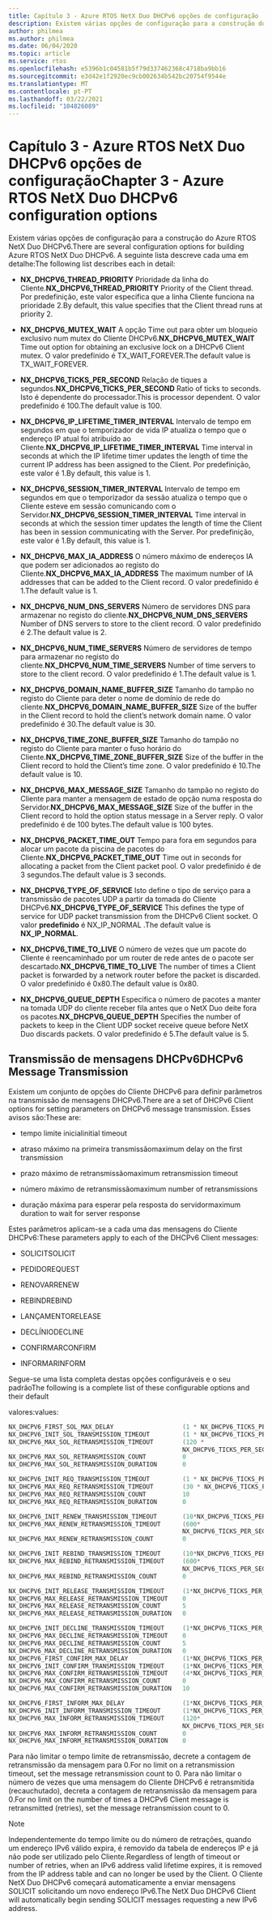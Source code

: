 ```yaml
---
title: Capítulo 3 - Azure RTOS NetX Duo DHCPv6 opções de configuração
description: Existem várias opções de configuração para a construção do Azure RTOS NetX Duo DHCPv6.
author: philmea
ms.author: philmea
ms.date: 06/04/2020
ms.topic: article
ms.service: rtos
ms.openlocfilehash: e5396b1c04581b5f79d337462368c4718ba9bb16
ms.sourcegitcommit: e3d42e1f2920ec9cb002634b542bc20754f9544e
ms.translationtype: MT
ms.contentlocale: pt-PT
ms.lasthandoff: 03/22/2021
ms.locfileid: "104826089"
---
```

# <a name="chapter-3---azure-rtos-netx-duo-dhcpv6-configuration-options"></a><span data-ttu-id="e7d2f-103">Capítulo 3 - Azure RTOS NetX Duo DHCPv6 opções de configuração</span><span class="sxs-lookup"><span data-stu-id="e7d2f-103">Chapter 3 - Azure RTOS NetX Duo DHCPv6 configuration options</span></span>

<span data-ttu-id="e7d2f-104">Existem várias opções de configuração para a construção do Azure RTOS NetX Duo DHCPv6.</span><span class="sxs-lookup"><span data-stu-id="e7d2f-104">There are several configuration options for building Azure RTOS NetX Duo DHCPv6.</span></span> <span data-ttu-id="e7d2f-105">A seguinte lista descreve cada uma em detalhe:</span><span class="sxs-lookup"><span data-stu-id="e7d2f-105">The following list describes each in detail:</span></span>  
  
  
- <span data-ttu-id="e7d2f-106">**NX_DHCPV6_THREAD_PRIORITY** Prioridade da linha do Cliente.</span><span class="sxs-lookup"><span data-stu-id="e7d2f-106">**NX_DHCPV6_THREAD_PRIORITY** Priority of the Client thread.</span></span> <span data-ttu-id="e7d2f-107">Por predefinição, este valor especifica que a linha Cliente funciona na prioridade 2.</span><span class="sxs-lookup"><span data-stu-id="e7d2f-107">By   default, this value specifies that   the Client thread runs at priority   2.</span></span>

- <span data-ttu-id="e7d2f-108">**NX_DHCPV6_MUTEX_WAIT** A opção Time out para obter um bloqueio exclusivo num mutex do Cliente DHCPv6.</span><span class="sxs-lookup"><span data-stu-id="e7d2f-108">**NX_DHCPV6_MUTEX_WAIT** Time out option for obtaining an exclusive lock on a DHCPv6 Client mutex.</span></span> <span data-ttu-id="e7d2f-109">O valor predefinido é TX_WAIT_FOREVER.</span><span class="sxs-lookup"><span data-stu-id="e7d2f-109">The default value is TX_WAIT_FOREVER.</span></span>

- <span data-ttu-id="e7d2f-110">**NX_DHCPV6_TICKS_PER_SECOND** Relação de tiques a segundos.</span><span class="sxs-lookup"><span data-stu-id="e7d2f-110">**NX_DHCPV6_TICKS_PER_SECOND** Ratio of ticks to seconds.</span></span> <span data-ttu-id="e7d2f-111">Isto é dependente do processador.</span><span class="sxs-lookup"><span data-stu-id="e7d2f-111">This is processor dependent.</span></span> <span data-ttu-id="e7d2f-112">O valor predefinido é 100.</span><span class="sxs-lookup"><span data-stu-id="e7d2f-112">The default value is 100.</span></span>

- <span data-ttu-id="e7d2f-113">**NX_DHCPV6_IP_LIFETIME_TIMER_INTERVAL**  Intervalo de tempo em segundos em que o temporizador de vida IP atualiza o tempo que o endereço IP atual foi atribuído ao Cliente.</span><span class="sxs-lookup"><span data-stu-id="e7d2f-113">**NX_DHCPV6_IP_LIFETIME_TIMER_INTERVAL**  Time interval in seconds at which the IP lifetime timer updates the length of time the current IP address has been assigned to the Client.</span></span> <span data-ttu-id="e7d2f-114">Por predefinição, este valor é 1.</span><span class="sxs-lookup"><span data-stu-id="e7d2f-114">By default, this value is 1.</span></span>

- <span data-ttu-id="e7d2f-115">**NX_DHCPV6_SESSION_TIMER_INTERVAL**  Intervalo de tempo em segundos em que o temporizador da sessão atualiza o tempo que o Cliente esteve em sessão comunicando com o Servidor.</span><span class="sxs-lookup"><span data-stu-id="e7d2f-115">**NX_DHCPV6_SESSION_TIMER_INTERVAL**  Time interval in seconds at which the session timer updates the length of time the Client has been in session communicating with the Server.</span></span> <span data-ttu-id="e7d2f-116">Por predefinição, este valor é 1.</span><span class="sxs-lookup"><span data-stu-id="e7d2f-116">By default, this value is 1.</span></span>

- <span data-ttu-id="e7d2f-117">**NX_DHCPV6_MAX_IA_ADDRESS** O número máximo de endereços IA que podem ser adicionados ao registo do Cliente.</span><span class="sxs-lookup"><span data-stu-id="e7d2f-117">**NX_DHCPV6_MAX_IA_ADDRESS** The maximum number of IA addresses that can be added to the Client record.</span></span> <span data-ttu-id="e7d2f-118">O valor predefinido é 1.</span><span class="sxs-lookup"><span data-stu-id="e7d2f-118">The default value is 1.</span></span> 

- <span data-ttu-id="e7d2f-119">**NX_DHCPV6_NUM_DNS_SERVERS** Número de servidores DNS para armazenar no registo do cliente.</span><span class="sxs-lookup"><span data-stu-id="e7d2f-119">**NX_DHCPV6_NUM_DNS_SERVERS** Number of DNS servers to store to the client record.</span></span> <span data-ttu-id="e7d2f-120">O valor predefinido é 2.</span><span class="sxs-lookup"><span data-stu-id="e7d2f-120">The default value is 2.</span></span>

- <span data-ttu-id="e7d2f-121">**NX_DHCPV6_NUM_TIME_SERVERS** Número de servidores de tempo para armazenar no registo do cliente.</span><span class="sxs-lookup"><span data-stu-id="e7d2f-121">**NX_DHCPV6_NUM_TIME_SERVERS** Number of time servers to store to the client record.</span></span> <span data-ttu-id="e7d2f-122">O valor predefinido é 1.</span><span class="sxs-lookup"><span data-stu-id="e7d2f-122">The default value is 1.</span></span>

- <span data-ttu-id="e7d2f-123">**NX_DHCPV6_DOMAIN_NAME_BUFFER_SIZE**  Tamanho do tampão no registo do Cliente para deter o nome de domínio de rede do cliente.</span><span class="sxs-lookup"><span data-stu-id="e7d2f-123">**NX_DHCPV6_DOMAIN_NAME_BUFFER_SIZE**  Size of the buffer in the Client record to hold the client’s network domain name.</span></span> <span data-ttu-id="e7d2f-124">O valor predefinido é 30.</span><span class="sxs-lookup"><span data-stu-id="e7d2f-124">The default value is 30.</span></span>

- <span data-ttu-id="e7d2f-125">**NX_DHCPV6_TIME_ZONE_BUFFER_SIZE**  Tamanho do tampão no registo do Cliente para manter o fuso horário do Cliente.</span><span class="sxs-lookup"><span data-stu-id="e7d2f-125">**NX_DHCPV6_TIME_ZONE_BUFFER_SIZE**  Size of the buffer in the Client record to hold the Client’s time zone.</span></span> <span data-ttu-id="e7d2f-126">O valor predefinido é 10.</span><span class="sxs-lookup"><span data-stu-id="e7d2f-126">The default value is 10.</span></span>

- <span data-ttu-id="e7d2f-127">**NX_DHCPV6_MAX_MESSAGE_SIZE** Tamanho do tampão no registo do Cliente para manter a mensagem de estado de opção numa resposta do Servidor.</span><span class="sxs-lookup"><span data-stu-id="e7d2f-127">**NX_DHCPV6_MAX_MESSAGE_SIZE** Size of the buffer in the Client record to hold the option status message in a Server reply.</span></span> <span data-ttu-id="e7d2f-128">O valor predefinido é de 100 bytes.</span><span class="sxs-lookup"><span data-stu-id="e7d2f-128">The default value is 100 bytes.</span></span>

- <span data-ttu-id="e7d2f-129">**NX_DHCPV6_PACKET_TIME_OUT** Tempo para fora em segundos para alocar um pacote da piscina de pacotes do Cliente.</span><span class="sxs-lookup"><span data-stu-id="e7d2f-129">**NX_DHCPV6_PACKET_TIME_OUT** Time out in seconds for allocating a packet from the Client packet pool.</span></span> <span data-ttu-id="e7d2f-130">O valor predefinido é de 3 segundos.</span><span class="sxs-lookup"><span data-stu-id="e7d2f-130">The default value is 3 seconds.</span></span>

- <span data-ttu-id="e7d2f-131">**NX_DHCPV6_TYPE_OF_SERVICE** Isto define o tipo de serviço para a transmissão de pacotes UDP a partir da tomada do Cliente DHCPv6.</span><span class="sxs-lookup"><span data-stu-id="e7d2f-131">**NX_DHCPV6_TYPE_OF_SERVICE** This defines the type of service for UDP packet transmission from the DHCPv6 Client socket.</span></span> <span data-ttu-id="e7d2f-132">O valor **predefinido** é NX_IP_NORMAL .</span><span class="sxs-lookup"><span data-stu-id="e7d2f-132">The default value is **NX_IP_NORMAL**.</span></span>

- <span data-ttu-id="e7d2f-133">**NX_DHCPV6_TIME_TO_LIVE** O número de vezes que um pacote do Cliente é reencaminhado por um router de rede antes de o pacote ser descartado.</span><span class="sxs-lookup"><span data-stu-id="e7d2f-133">**NX_DHCPV6_TIME_TO_LIVE** The number of times a Client packet is forwarded by a network router before the packet is discarded.</span></span> <span data-ttu-id="e7d2f-134">O valor predefinido é 0x80.</span><span class="sxs-lookup"><span data-stu-id="e7d2f-134">The default value is 0x80.</span></span>

- <span data-ttu-id="e7d2f-135">**NX_DHCPV6_QUEUE_DEPTH** Especifica o número de pacotes a manter na tomada UDP do cliente receber fila antes que o NetX Duo deite fora os pacotes.</span><span class="sxs-lookup"><span data-stu-id="e7d2f-135">**NX_DHCPV6_QUEUE_DEPTH** Specifies the number of packets to keep in the Client UDP socket receive queue before NetX Duo discards packets.</span></span> <span data-ttu-id="e7d2f-136">O valor predefinido é 5.</span><span class="sxs-lookup"><span data-stu-id="e7d2f-136">The default value is 5.</span></span>

## <a name="dhcpv6-message-transmission"></a><span data-ttu-id="e7d2f-137">Transmissão de mensagens DHCPv6</span><span class="sxs-lookup"><span data-stu-id="e7d2f-137">DHCPv6 Message Transmission</span></span>

<span data-ttu-id="e7d2f-138">Existem um conjunto de opções do Cliente DHCPv6 para definir parâmetros na transmissão de mensagens DHCPv6.</span><span class="sxs-lookup"><span data-stu-id="e7d2f-138">There are a set of DHCPv6 Client options for setting parameters on DHCPv6 message transmission.</span></span> <span data-ttu-id="e7d2f-139">Esses avisos são:</span><span class="sxs-lookup"><span data-stu-id="e7d2f-139">These are:</span></span> 

  - <span data-ttu-id="e7d2f-140">tempo limite inicial</span><span class="sxs-lookup"><span data-stu-id="e7d2f-140">initial timeout</span></span>

  - <span data-ttu-id="e7d2f-141">atraso máximo na primeira transmissão</span><span class="sxs-lookup"><span data-stu-id="e7d2f-141">maximum delay on the first transmission</span></span>

  - <span data-ttu-id="e7d2f-142">prazo máximo de retransmissão</span><span class="sxs-lookup"><span data-stu-id="e7d2f-142">maximum retransmission timeout</span></span> 

  - <span data-ttu-id="e7d2f-143">número máximo de retransmissão</span><span class="sxs-lookup"><span data-stu-id="e7d2f-143">maximum number of retransmissions</span></span> 

  - <span data-ttu-id="e7d2f-144">duração máxima para esperar pela resposta do servidor</span><span class="sxs-lookup"><span data-stu-id="e7d2f-144">maximum duration to wait for server response</span></span>

<span data-ttu-id="e7d2f-145">Estes parâmetros aplicam-se a cada uma das mensagens do Cliente DHCPv6:</span><span class="sxs-lookup"><span data-stu-id="e7d2f-145">These parameters apply to each of the DHCPv6 Client messages:</span></span>

- <span data-ttu-id="e7d2f-146">SOLICIT</span><span class="sxs-lookup"><span data-stu-id="e7d2f-146">SOLICIT</span></span>

- <span data-ttu-id="e7d2f-147">PEDIDO</span><span class="sxs-lookup"><span data-stu-id="e7d2f-147">REQUEST</span></span>

- <span data-ttu-id="e7d2f-148">RENOVAR</span><span class="sxs-lookup"><span data-stu-id="e7d2f-148">RENEW</span></span>

- <span data-ttu-id="e7d2f-149">REBIND</span><span class="sxs-lookup"><span data-stu-id="e7d2f-149">REBIND</span></span>

- <span data-ttu-id="e7d2f-150">LANÇAMENTO</span><span class="sxs-lookup"><span data-stu-id="e7d2f-150">RELEASE</span></span>

- <span data-ttu-id="e7d2f-151">DECLÍNIO</span><span class="sxs-lookup"><span data-stu-id="e7d2f-151">DECLINE</span></span>

- <span data-ttu-id="e7d2f-152">CONFIRMAR</span><span class="sxs-lookup"><span data-stu-id="e7d2f-152">CONFIRM</span></span>

- <span data-ttu-id="e7d2f-153">INFORMAR</span><span class="sxs-lookup"><span data-stu-id="e7d2f-153">INFORM</span></span>

<span data-ttu-id="e7d2f-154">Segue-se uma lista completa destas opções configuráveis e o seu padrão</span><span class="sxs-lookup"><span data-stu-id="e7d2f-154">The following is a complete list of these configurable options and their default</span></span> 

<span data-ttu-id="e7d2f-155">valores:</span><span class="sxs-lookup"><span data-stu-id="e7d2f-155">values:</span></span>

```C
NX_DHCPV6_FIRST_SOL_MAX_DELAY                   (1 * NX_DHCPV6_TICKS_PER_SECOND) 
NX_DHCPV6_INIT_SOL_TRANSMISSION_TIMEOUT         (1 * NX_DHCPV6_TICKS_PER_SECOND) 
NX_DHCPV6_MAX_SOL_RETRANSMISSION_TIMEOUT        (120 *
                                                NX_DHCPV6_TICKS_PER_SECOND) 
NX_DHCPV6_MAX_SOL_RETRANSMISSION_COUNT          0
NX_DHCPV6_MAX_SOL_RETRANSMISSION_DURATION       0

NX_DHCPV6_INIT_REQ_TRANSMISSION_TIMEOUT         (1 * NX_DHCPV6_TICKS_PER_SECOND) 
NX_DHCPV6_MAX_REQ_RETRANSMISSION_TIMEOUT        (30 * NX_DHCPV6_TICKS_PER_SECOND) 
NX_DHCPV6_MAX_REQ_RETRANSMISSION_COUNT          10
NX_DHCPV6_MAX_REQ_RETRANSMISSION_DURATION       0

NX_DHCPV6_INIT_RENEW_TRANSMISSION_TIMEOUT       (10*NX_DHCPV6_TICKS_PER_SECOND)     
NX_DHCPV6_MAX_RENEW_RETRANSMISSION_TIMEOUT      (600*   
                                                NX_DHCPV6_TICKS_PER_SECOND)  
NX_DHCPV6_MAX_RENEW_RETRANSMISSION_COUNT        0

NX_DHCPV6_INIT_REBIND_TRANSMISSION_TIMEOUT      (10*NX_DHCPV6_TICKS_PER_SECOND)     
NX_DHCPV6_MAX_REBIND_RETRANSMISSION_TIMEOUT     (600*  
                                                NX_DHCPV6_TICKS_PER_SECOND)  
NX_DHCPV6_MAX_REBIND_RETRANSMISSION_COUNT       0 

NX_DHCPV6_INIT_RELEASE_TRANSMISSION_TIMEOUT     (1*NX_DHCPV6_TICKS_PER_SECOND)
NX_DHCPV6_MAX_RELEASE_RETRANSMISSION_TIMEOUT    0 
NX_DHCPV6_MAX_RELEASE_RETRANSMISSION_COUNT      5  
NX_DHCPV6_MAX_RELEASE_RETRANSMISSION_DURATION   0

NX_DHCPV6_INIT_DECLINE_TRANSMISSION_TIMEOUT     (1*NX_DHCPV6_TICKS_PER_SECOND)
NX_DHCPV6_MAX_DECLINE_RETRANSMISSION_TIMEOUT    0
NX_DHCPV6_MAX_DECLINE_RETRANSMISSION_COUNT      5  
NX_DHCPV6_MAX_DECLINE_RETRANSMISSION_DURATION   0
NX_DHCPV6_FIRST_CONFIRM_MAX_DELAY               (1*NX_DHCPV6_TICKS_PER_SECOND)
NX_DHCPV6_INIT_CONFIRM_TRANSMISSION_TIMEOUT     (1*NX_DHCPV6_TICKS_PER_SECOND)
NX_DHCPV6_MAX_CONFIRM_RETRANSMISSION_TIMEOUT    (4*NX_DHCPV6_TICKS_PER_SECOND)
NX_DHCPV6_MAX_CONFIRM_RETRANSMISSION_COUNT      0  
NX_DHCPV6_MAX_CONFIRM_RETRANSMISSION_DURATION   10

NX_DHCPV6_FIRST_INFORM_MAX_DELAY                (1*NX_DHCPV6_TICKS_PER_SECOND)
NX_DHCPV6_INIT_INFORM_TRANSMISSION_TIMEOUT      (1*NX_DHCPV6_TICKS_PER_SECOND)
NX_DHCPV6_MAX_INFORM_RETRANSMISSION_TIMEOUT     (120*   
                                                NX_DHCPV6_TICKS_PER_SECOND)
NX_DHCPV6_MAX_INFORM_RETRANSMISSION_COUNT       0 
NX_DHCPV6_MAX_INFORM_RETRANSMISSION_DURATION    0
```

<span data-ttu-id="e7d2f-156">Para não limitar o tempo limite de retransmissão, decrete a contagem de retransmissão da mensagem para 0.</span><span class="sxs-lookup"><span data-stu-id="e7d2f-156">For no limit on a retransmission timeout, set the message retransmission count to 0.</span></span> <span data-ttu-id="e7d2f-157">Para não limitar o número de vezes que uma mensagem do Cliente DHCPv6 é retransmitida (recauchutado), decreta a contagem de retransmissão da mensagem para 0.</span><span class="sxs-lookup"><span data-stu-id="e7d2f-157">For no limit on the number of times a DHCPv6 Client message is retransmitted (retries), set the message retransmission count to 0.</span></span>

> [!NOTE]
> <span data-ttu-id="e7d2f-158">Independentemente do tempo limite ou do número de retrações, quando um endereço IPv6 válido expira, é removido da tabela de endereços IP e já não pode ser utilizado pelo Cliente.</span><span class="sxs-lookup"><span data-stu-id="e7d2f-158">Regardless of length of timeout or number of retries, when an IPv6 address valid lifetime expires, it is removed from the IP address table and can no longer be used by the Client.</span></span> <span data-ttu-id="e7d2f-159">O Cliente NetX Duo DHCPv6 começará automaticamente a enviar mensagens SOLICIT solicitando um novo endereço IPv6.</span><span class="sxs-lookup"><span data-stu-id="e7d2f-159">The NetX Duo DHCPv6 Client will automatically begin sending SOLICIT messages requesting a new IPv6 address.</span></span>